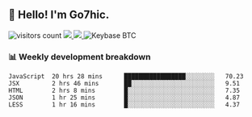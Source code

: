 ## 👋 Hello! I'm Go7hic.

 ![visitors count](https://visitors-by-url-pls-dont-use-this-in-your-repo.vercel.app/Go7hic-github-readme)
 <a href="https://twitter.com/Go7hic">
    <img src="https://img.shields.io/badge/-@Go7hic-1ca0f1?style=flat-square&labelColor=1ca0f1&logo=twitter&logoColor=white&link=https://twitter.com/Go7hic">
   <a/>
   <a href="mailto:gtfx0209@gmail.com">
    <img src="https://img.shields.io/badge/-gtfx0209@gmail.com-c14438?style=flat-square&logo=Gmail&logoColor=white&link=mailto:gtfx0209@gmail.com">
   <a/>
    ![Keybase BTC](https://img.shields.io/keybase/btc/Go7hic)
 <!--
🔭 I’m currently working
🌱 I’m currently learning
💬 Ask me about 
📫 How to reach me: 
⚡ Fun fact: 
-->
 <!--
![My Github Stats](https://github-readme-stats.vercel.app/api?username=Go7hic&show_icons=true&count_private=true)

-->

### 📊 Weekly development breakdown
<!--START_SECTION:waka-->
```text
JavaScript  20 hrs 28 mins      █████████████████░░░░░░░░   70.23 
JSX         2 hrs 46 mins       ██░░░░░░░░░░░░░░░░░░░░░░░   9.51 
HTML        2 hrs 8 mins        █░░░░░░░░░░░░░░░░░░░░░░░░   7.35 
JSON        1 hr 25 mins        █░░░░░░░░░░░░░░░░░░░░░░░░   4.87 
LESS        1 hr 16 mins        █░░░░░░░░░░░░░░░░░░░░░░░░   4.37
```
<!--END_SECTION:waka-->

